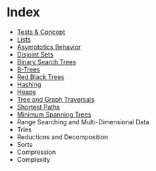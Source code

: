 # Index

* [Tests & Concept](./Tests%20And%20Concepts/Note.md)
* [Lists](./Lists/Note.md)
* [Asymptotics Behavior](./Asymptotics%20Behavior/Note.md)
* [Disjoint Sets](./Disjoint%20Sets/Note.md)
* [Binary Search Trees](./Binary%20Search%20Trees/Note.md)
* [B-Trees](./B-Trees/Note.md)
* [Red Black Trees](./Red%20Black%20Trees/Note.md)
* [Hashing](./Hashing/Note.md)
* [Heaps](./Heaps/Note.md)
* [Tree and Graph Traversals](./Tree%20and%20Graph%20Traversals/Note.md)
* [Shortest Paths](./Shortest%20Paths/Note.md)
* [Minimum Spanning Trees](./Minimum%20Spanning%20Trees/Note.md)
* Range Searching and Multi-Dimensional Data
* Tries
* Reductions and Decomposition
* Sorts
* Compression
* Complexity